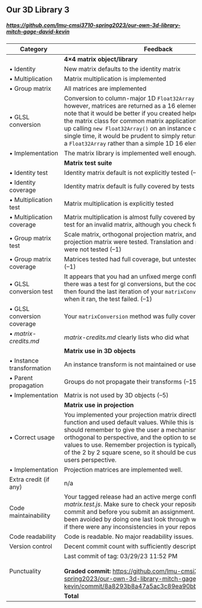 

## Our 3D Library 3

##### https://github.com/lmu-cmsi3710-spring2023/our-own-3d-library-mitch-gage-david-kevin

| Category | Feedback | Points |
| --- | --- | ---: |
| | **4×4 matrix object/library** | |
| • Identity | New matrix defaults to the identity matrix | 2/2 |
| • Multiplication | Matrix multiplication is implemented  | 8/8 |
| • Group matrix | All matrices are implemented | 4/4 |
| • GLSL conversion | Conversion to column-major 1D `Float32Array` is not implemented, however, matrices are returned as a 16 element 1D array.  Please note that it would be better if you created helper functions within the matrix class for common matrix applications. Because you end up calling `new Float32Array()` on an instance of the matrix every single time, it would be prudent to simply return a new instance of a `Float32Array` rather than a simple 1D 16 element array (–1) | 2/3 |
| • Implementation | The matrix library is implemented well enough. | 5/5 |
| | **Matrix test suite** | |
| • Identity test |  Identity matrix default is not explicitly tested (–1) | 0/1 |
| • Identity coverage | Identity matrix default is fully covered by tests | 1/1 |
| • Multiplication test | Matrix multiplication is explicitly tested | 4/4 |
| • Multiplication coverage | Matrix multiplication is almost fully covered by tests. You did not test for an invalid matrix, although you check for it. (–1) | 3/4 |
| • Group matrix test | Scale matrix, orthogonal projection matrix, and perspective projection matrix were tested. Translation and rotation matrices were not tested (–1)  | 1/2 |
| • Group matrix coverage | Matrices tested had full coverage, but untested matrices did not. (–1) | 1/2 |
| • GLSL conversion test | It appears that you had an unfixed merge conflict in this tag, and there was a test for gl conversions, but the code got deleted. We then found  the last iteration of your `matrixConversion` method and when it ran, the test failed. (–1) | 1/2 |
| • GLSL conversion coverage | Your `matrixConversion` method was fully covered | 1/1 |
| • _matrix-credits.md_ | _matrix-credits.md_ clearly lists who did what |  |
| | **Matrix use in 3D objects** | |
| • Instance transformation | An instance transform is not maintained or used (–10) | 0/10 |
| • Parent propagation | Groups do not propagate their transforms (–15) | 0/15 |
| • Implementation | Matrix is not used by 3D objects (–5) | 0/5 |
| | **Matrix use in projection** | |
| • Correct usage | You implemented your projection matrix directly in the `Scene` function and used default values. While this is fine for now, you should remember to give the user a mechanism to change from orthogonal to perspective, and the option to select which specific values to use. Remember projection is typically used to break out of the 2 by 2 square scene, so it should be customizable from the users perspective.  | 10/10 |
| • Implementation | Projection matrices are implemented well. | 5/5 |
| Extra credit (if any) | n/a |  |
| Code maintainability | Your tagged release had an active merge conflict within _matrix.test.js_. Make sure to check your repository both before you commit and before you submit an assignment. This could have been avoided by doing one last look through with your team to see if there were any inconsistencies in your repository (–2) | -2 |
| Code readability | Code is readable. No major readability issues. |  |
| Version control | Decent commit count with sufficiently descriptive messages |  |
| Punctuality | Last commit of tag: 03/29/23 11:52 PM<br /><br /> **Graded commit:** https://github.com/lmu-cmsi3710-spring2023/our-own-3d-library-mitch-gage-david-kevin/commit/8a8293b8a47a5ac3c89ea90bb4e831a260b905af |  |
| | **Total** | **46/84** |

